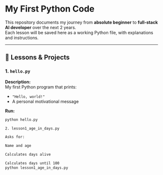 # My First Python Code

This repository documents my journey from **absolute beginner** to **full-stack AI developer** over the next 2 years.  
Each lesson will be saved here as a working Python file, with explanations and instructions.

---

## 📂 Lessons & Projects

### 1. `hello.py`
**Description:**  
My first Python program that prints:
- `"Hello, world!"`
- A personal motivational message

**Run:**
```bash
python hello.py

2. lesson1_age_in_days.py

Asks for:

Name and age

Calculates days alive

Calculates days until 100
python lesson1_age_in_days.py